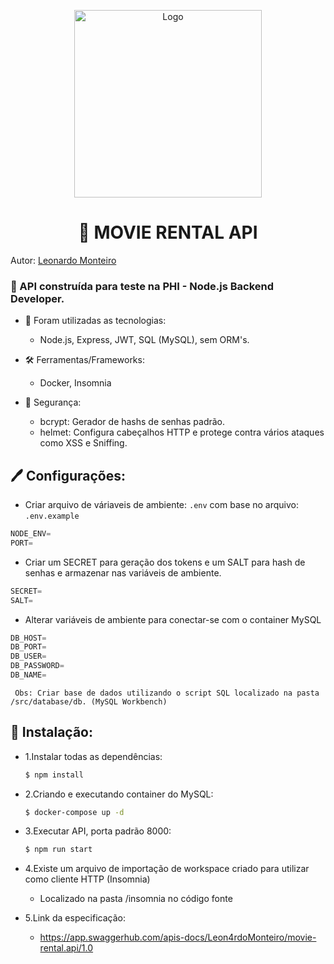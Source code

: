 <p align="center">
  <a href="https://github.com/Leon4rdoMonteiro">
    <img src="https://upload.wikimedia.org/wikipedia/commons/thumb/c/c5/VHS_diagonal.svg/1200px-VHS_diagonal.svg.png" width=300 height=300 alt="Logo">
  </a>
</p>

<h1 align="center"> <b>📼 MOVIE RENTAL API </b></h1>

Autor: [Leonardo Monteiro](https://github.com/Leon4rdoMonteiro)

### 🚀 API construída para teste na PHI - Node.js Backend Developer.

   + 🌠 Foram utilizadas as tecnologias:
        - Node.js, Express, JWT, SQL (MySQL), sem ORM's.
      
   + 🛠 Ferramentas/Frameworks:
        - Docker, Insomnia
    
   + 🔏 Segurança: 
        - bcrypt: Gerador de hashs de senhas padrão.
        - helmet: Configura cabeçalhos HTTP e protege contra vários ataques como XSS e Sniffing. 
        
 ## 🖊 Configurações:

  - Criar arquivo de váriaveis de ambiente: ```.env``` com base no arquivo: ```.env.example```

```js
NODE_ENV=
PORT=
```
 
  - Criar um SECRET para geração dos tokens e um SALT para hash de senhas e armazenar nas variáveis de ambiente.
  
```js
SECRET=
SALT=
```
 
 + Alterar variáveis de ambiente para conectar-se com o container MySQL
  
```js
DB_HOST=
DB_PORT=
DB_USER=
DB_PASSWORD=
DB_NAME=
```

     Obs: Criar base de dados utilizando o script SQL localizado na pasta /src/database/db. (MySQL Workbench)


 ## 🏁 Instalação:
  
   - 1.Instalar todas as dependências:
   
     ```bash
     $ npm install
     ```

   - 2.Criando e executando container do MySQL:

     ```bash
     $ docker-compose up -d
     ```

   - 3.Executar API, porta padrão 8000:

     ```bash
     $ npm run start
     ```

   - 4.Existe um arquivo de importação de workspace criado para utilizar como cliente HTTP (Insomnia)
     - Localizado na pasta /insomnia no código fonte

   - 5.Link da especificação:
        - https://app.swaggerhub.com/apis-docs/Leon4rdoMonteiro/movie-rental.api/1.0
   